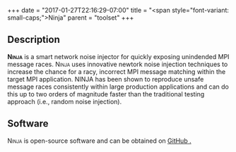 +++
date = "2017-01-27T22:16:29-07:00"
title = "<span style=\"font-variant: small-caps;\">Ninja</span>"
parent = "toolset"
+++

## Description

<span style="font-variant: small-caps;"><b>Ninja</b></span> is a smart network noise injector
for quickly exposing unindended MPI message races.
<span style="font-variant: small-caps;">Ninja</span> uses innovative newtork noise injection
techniques to increase the chance for a racy, incorrect MPI message matching within the target
MPI application. NINJA has been shown to reproduce unsafe message races consistently within
large production applications and can do this up to two orders of magnitude faster than the
traditional testing approach (i.e., random noise injection).

## Software

<span style="font-variant: small-caps;">Ninja</span> is open-source software and can be obtained on <a class="smooth-link" title="GitHub" href="https://github.com/PRUNERS/NINJA"><u>GitHub</u> <i class="fa fa-github"></i>.
